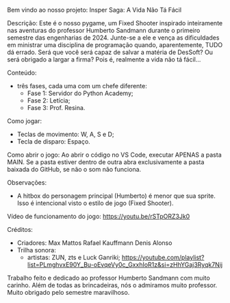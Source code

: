 Bem vindo ao nosso projeto: 
Insper Saga: A Vida Não Tá Fácil

Descrição:
 Este é o nosso pygame, um Fixed Shooter inspirado inteiramente nas aventuras do professor Humberto Sandmann durante o primeiro semestre das engenharias de 2024. Junte-se a ele e vença as dificuldades em ministrar uma disciplina de programação quando, aparentemente, TUDO dá errado. Será que você será capaz de salvar a matéria de DesSoft? Ou será obrigado a largar a firma? Pois é, realmente a vida não tá fácil...

Conteúdo:
 - três fases, cada uma com um chefe diferente:
	- Fase 1: Servidor do Python Academy;
	- Fase 2: Letícia;
	- Fase 3: Prof. Resina.

Como jogar:
 - Teclas de movimento: W, A, S e D;
 - Tecla de disparo: Espaço.

Como abrir o jogo:
 Ao abrir o código no VS Code, executar APENAS a pasta MAIN. Se a pasta estiver dentro de outra abra exclusivamente a pasta baixada do GitHub, se não o som não funciona.

Observações:
 - A hitbox do personagem principal (Humberto) é menor que sua sprite. Isso é intencional visto o estilo de jogo (Fixed Shooter).

Vídeo de funcionamento do jogo:
https://youtu.be/rSTpORZ3Jk0

Créditos:
 - Criadores:
	Max Mattos
	Rafael Kauffmann
	Denis Alonso
 - Trilha sonora:
 	- artistas: ZUN, zts e Luck Ganriki;
	https://youtube.com/playlist?list=PLmghvxE90Y_Bu-oEvqeVy0c_GxxhIoR1z&si=zHhYGaj3Ryqk7Nij

Trabalho feito e dedicado ao professor Humberto Sandmann com muito carinho. Além de todas as brincadeiras, nós o admiramos muito professor. Muito obrigado pelo semestre maravilhoso.
